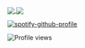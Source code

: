 <a href="https://github.com/Syskey-Alex/github-readme-stats">
  <img align="center" src="https://github-readme-stats.vercel.app/api/top-langs/?username=Syskey-Alex&layout=compact&theme=highcontrast)](https://github.com/Syskey-Alex/github-readme-stats)" />
</a>  
<a href="https://github.com/Syskey-Alex/github-readme-stats">
  <img align="center" src="https://github-readme-stats.vercel.app/api?username=Syskey-Alex&show_icons=true&theme=highcontrast&include_all_commits&count_private&disable_animations&border_radius&locale=EN&cache_seconds" />
</a>

[![spotify-github-profile](https://spotify-github-profile.vercel.app/api/view?uid=elite--007&cover_image=true&theme=default&bar_color=53b14f&bar_color_cover=false)](https://github.com/kittinan/spotify-github-profile)


![Profile views](https://gpvc.arturio.dev/Syskey-Alex)



